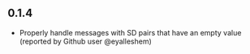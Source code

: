 0.1.4
-----
- Properly handle messages with SD pairs that have an empty value (reported by Github user @eyalleshem)
